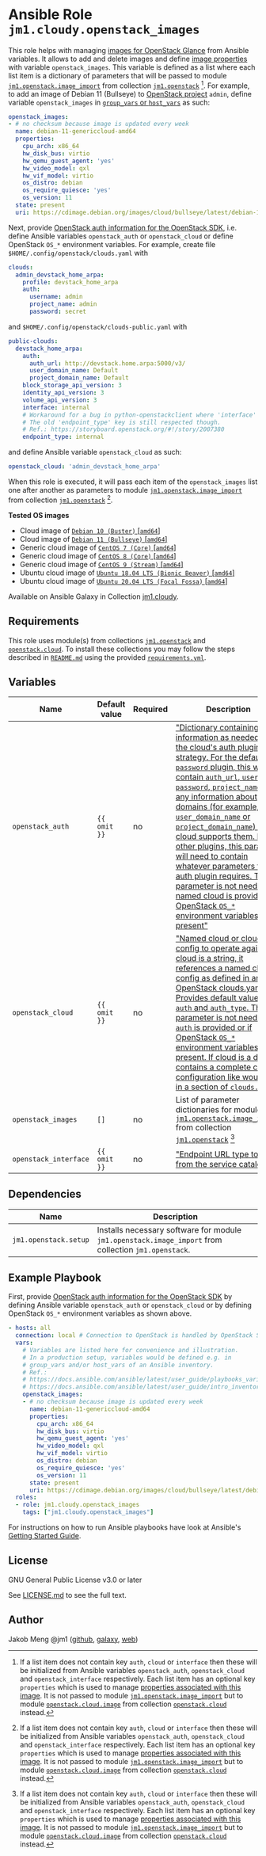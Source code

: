 # Ansible Role `jm1.cloudy.openstack_images`

This role helps with managing [images for OpenStack Glance][openstack-images] from Ansible variables. It allows to add
and delete images and define [image properties][openstack-image-properties] with variable `openstack_images`. This
variable is defined as a list where each list item is a dictionary of parameters that will be passed to module
[`jm1.openstack.image_import`][jm1-openstack-image-import] from collection [`jm1.openstack`][galaxy-jm1-openstack]
[^openstack-images-parameter]. For example, to add an image of Debian 11 (Bullseye) to [OpenStack project][
openstack-ops-guide-projects-users] `admin`, define variable `openstack_images` in [`group_vars` or `host_vars`][
ansible-inventory] as such:

```yml
openstack_images:
- # no checksum because image is updated every week
  name: debian-11-genericcloud-amd64
  properties:
    cpu_arch: x86_64
    hw_disk_bus: virtio
    hw_qemu_guest_agent: 'yes'
    hw_video_model: qxl
    hw_vif_model: virtio
    os_distro: debian
    os_require_quiesce: 'yes'
    os_version: 11
  state: present
  uri: https://cdimage.debian.org/images/cloud/bullseye/latest/debian-11-genericcloud-amd64.raw
```

Next, provide [OpenStack auth information for the OpenStack SDK][openstacksdk-config], i.e. define Ansible variables
`openstack_auth` or `openstack_cloud` or define OpenStack `OS_*` environment variables. For example, create file
`$HOME/.config/openstack/clouds.yaml` with

```yml
clouds:
  admin_devstack_home_arpa:
    profile: devstack_home_arpa
    auth:
      username: admin
      project_name: admin
      password: secret
```

and `$HOME/.config/openstack/clouds-public.yaml` with

```yml
public-clouds:
  devstack_home_arpa:
    auth:
      auth_url: http://devstack.home.arpa:5000/v3/
      user_domain_name: Default
      project_domain_name: Default
    block_storage_api_version: 3
    identity_api_version: 3
    volume_api_version: 3
    interface: internal
    # Workaround for a bug in python-openstackclient where 'interface' key is ignored.
    # The old 'endpoint_type' key is still respected though.
    # Ref.: https://storyboard.openstack.org/#!/story/2007380
    endpoint_type: internal
```

and define Ansible variable `openstack_cloud` as such:

```yml
openstack_cloud: 'admin_devstack_home_arpa'
```

When this role is executed, it will pass each item of the `openstack_images` list one after another as
parameters to module [`jm1.openstack.image_import`][jm1-openstack-image-import] from collection [`jm1.openstack`][
galaxy-jm1-openstack] [^openstack-images-parameter].

[ansible-inventory]: https://docs.ansible.com/ansible/latest/user_guide/intro_inventory.html
[galaxy-jm1-openstack]: https://galaxy.ansible.com/jm1/openstack
[jm1-openstack-image-import]: https://github.com/JM1/ansible-collection-jm1-openstack/blob/master/plugins/modules/image_import.py
[openstack-image-properties]: https://docs.openstack.org/glance/latest/admin/useful-image-properties.html
[openstack-images]: https://docs.openstack.org/glance/latest/admin/manage-images.html
[openstack-ops-guide-projects-users]: https://docs.openstack.org/operations-guide/ops-projects-users.html
[openstacksdk-config]: https://docs.openstack.org/openstacksdk/latest/user/config/configuration.html

**Tested OS images**
- Cloud image of [`Debian 10 (Buster)` \[`amd64`\]](https://cdimage.debian.org/cdimage/openstack/current/)
- Cloud image of [`Debian 11 (Bullseye)` \[`amd64`\]](https://cdimage.debian.org/images/cloud/bullseye/latest/)
- Generic cloud image of [`CentOS 7 (Core)` \[`amd64`\]](https://cloud.centos.org/centos/7/images/)
- Generic cloud image of [`CentOS 8 (Core)` \[`amd64`\]](https://cloud.centos.org/centos/8/x86_64/images/)
- Generic cloud image of [`CentOS 9 (Stream)` \[`amd64`\]](https://cloud.centos.org/centos/9-stream/x86_64/images/)
- Ubuntu cloud image of [`Ubuntu 18.04 LTS (Bionic Beaver)` \[`amd64`\]](https://cloud-images.ubuntu.com/bionic/current/)
- Ubuntu cloud image of [`Ubuntu 20.04 LTS (Focal Fossa)` \[`amd64`\]](https://cloud-images.ubuntu.com/focal/)

Available on Ansible Galaxy in Collection [jm1.cloudy](https://galaxy.ansible.com/jm1/cloudy).

## Requirements

This role uses module(s) from collections [`jm1.openstack`][galaxy-jm1-openstack] and [`openstack.cloud`][
galaxy-openstack-cloud]. To install these collections you may follow the steps described in [`README.md`][
jm1-cloudy-readme] using the provided [`requirements.yml`][jm1-cloudy-requirements].

[jm1-cloudy-readme]: ../../README.md
[jm1-cloudy-requirements]: ../../requirements.yml

## Variables

| Name                  | Default value | Required | Description                               |
| --------------------- | ------------- | -------- | ----------------------------------------- |
| `openstack_auth`      | `{{ omit }}`  | no       | ["Dictionary containing auth information as needed by the cloud's auth plugin strategy. For the default `password` plugin, this would contain `auth_url`, `username`, `password`, `project_name` and any information about domains (for example, `user_domain_name` or `project_domain_name`) if the cloud supports them. For other plugins, this param will need to contain whatever parameters that auth plugin requires. This parameter is not needed if a named cloud is provided or OpenStack `OS_*` environment variables are present"][openstack-cloud-image] |
| `openstack_cloud`     | `{{ omit }}`  | no       | ["Named cloud or cloud config to operate against. If cloud is a string, it references a named cloud config as defined in an OpenStack clouds.yaml file. Provides default values for `auth` and `auth_type`. This parameter is not needed if `auth` is provided or if OpenStack `OS_*` environment variables are present. If cloud is a dict, it contains a complete cloud configuration like would be in a section of `clouds.yaml`"][openstack-cloud-image] |
| `openstack_images`    | `[]`          | no       | List of parameter dictionaries for module [`jm1.openstack.image_import`][jm1-openstack-image-import] from collection [`jm1.openstack`][galaxy-jm1-openstack] [^openstack-images-parameter] |
| `openstack_interface` | `{{ omit }}`  | no       | ["Endpoint URL type to fetch from the service catalog"][openstack-cloud-image] |

[^openstack-images-parameter]: If a list item does not contain key `auth`, `cloud` or `interface` then these
will be initialized from Ansible variables `openstack_auth`, `openstack_cloud` and `openstack_interface` respectively.
Each list item has an optional key `properties` which is used to manage [properties associated with this image][
openstack-image-properties]. It is not passed to module [`jm1.openstack.image_import`][jm1-openstack-image-import] but
to module [`openstack.cloud.image`][openstack-cloud-image] from collection [`openstack.cloud`][galaxy-openstack-cloud]
instead.

[galaxy-openstack-cloud]: https://galaxy.ansible.com/openstack/cloud
[openstack-cloud-image]: https://docs.ansible.com/ansible/latest/collections/openstack/cloud/image_module.html

## Dependencies

| Name                  | Description |
| --------------------- | ----------- |
| `jm1.openstack.setup` | Installs necessary software for module `jm1.openstack.image_import` from collection `jm1.openstack`. |

## Example Playbook

First, provide [OpenStack auth information for the OpenStack SDK][openstacksdk-config] by defining Ansible variable
`openstack_auth` or `openstack_cloud` or by defining OpenStack `OS_*` environment variables as shown above.

```yml
- hosts: all
  connection: local # Connection to OpenStack is handled by OpenStack SDK and Ansible's OpenStack modules
  vars:
    # Variables are listed here for convenience and illustration.
    # In a production setup, variables would be defined e.g. in
    # group_vars and/or host_vars of an Ansible inventory.
    # Ref.:
    # https://docs.ansible.com/ansible/latest/user_guide/playbooks_variables.html
    # https://docs.ansible.com/ansible/latest/user_guide/intro_inventory.html
    openstack_images:
    - # no checksum because image is updated every week
      name: debian-11-genericcloud-amd64
      properties:
        cpu_arch: x86_64
        hw_disk_bus: virtio
        hw_qemu_guest_agent: 'yes'
        hw_video_model: qxl
        hw_vif_model: virtio
        os_distro: debian
        os_require_quiesce: 'yes'
        os_version: 11
      state: present
      uri: https://cdimage.debian.org/images/cloud/bullseye/latest/debian-11-genericcloud-amd64.raw
  roles:
  - role: jm1.cloudy.openstack_images
    tags: ["jm1.cloudy.openstack_images"]
```

For instructions on how to run Ansible playbooks have look at Ansible's
[Getting Started Guide](https://docs.ansible.com/ansible/latest/network/getting_started/first_playbook.html).

## License

GNU General Public License v3.0 or later

See [LICENSE.md](../../LICENSE.md) to see the full text.

## Author

Jakob Meng
@jm1 ([github](https://github.com/jm1), [galaxy](https://galaxy.ansible.com/jm1), [web](http://www.jakobmeng.de))
